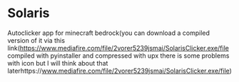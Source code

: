 # Solaris
Autoclicker app for minecraft bedrock(you can download a compiled version of it via this link(https://www.mediafire.com/file/2vorer5239jsmai/SolarisClicker.exe/file compiled with pyinstaller and compressed with upx there is some problems with icon but I will think about that laterhttps://www.mediafire.com/file/2vorer5239jsmai/SolarisClicker.exe/file)
